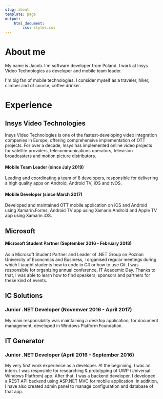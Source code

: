 ```yaml
---
slug: about
template: page
output:
    html_document:
        css: styles.css
---
```


<style>
    h1 {
        border-bottom-width: 0px;
    }
</style>

# About me

My name is Jacob. I'm software developer from Poland. I work at Insys Video Technologies as developer and mobile team leader.

I'm big fan of mobile technologies. I consider myself as a traveler, hiker, climber and of course, coffee drinker.

# Experience

## Insys Video Technologies
Insys Video Technologies is one of the fastest-developing video integration companies in Europe, offering comprehensive implementation of OTT projects. For over a decade, Insys has implemented online video projects for satellite providers, telecommunications operators, television broadcasters and motion picture distributors.

#### Mobile Team Leader (since July 2019)
Leading and coordinating a team of 8 developers, responsible for delivering a high quality apps on Android, Android TV, iOS and tvOS.

#### Mobile Developer (since March 2017)
Developed and maintained OTT mobile application on iOS and Android using Xamarin.Forms, Android TV app using Xamarin.Android and Apple TV app using Xamarin.iOS.

## Microsoft

#### Microsoft Student Partner (September 2016 - February 2018)
As a Microsoft Student Partner and Leader of .NET Group on Poznan University of Economics and Business, I organised regular meetings during which I taught students how to code in C# or how to use Git. I was responsible for organizing annual conference, IT Academic Day. Thanks to that, I was able to learn how to find speakers, sponsors and partners for these kind of events.

## IC Solutions

### Junior .NET Developer (Novemver 2016 - April 2017)
My main responsibility was maintaining a desktop application, for document management, developed in Windows Platform Foundation.

## IT Generator

### Junior .NET Developer (April 2016 - September 2016)
My very first work experience as a developer. At the beginning, I was an intern. I was resposible for researching & prototyping of UWP (Universal Windows Platfrom) app. After that, I was a backend developer. I developed a REST API backend using ASP.NET MVC for mobile application. In addition, I have also created admin panel to manage configuration and database of that app.